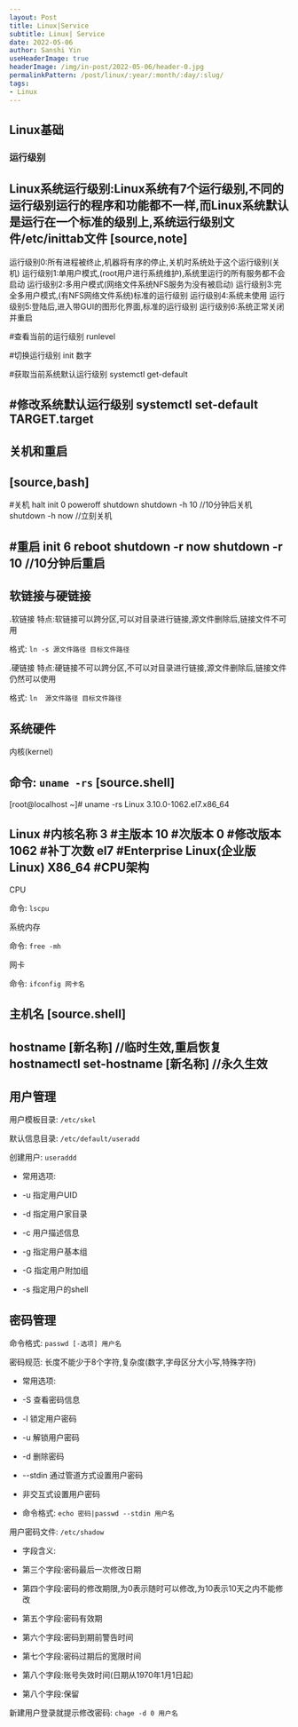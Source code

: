 ```yaml
---
layout: Post
title: Linux|Service 
subtitle: Linux| Service
date: 2022-05-06
author: Sanshi Yin
useHeaderImage: true
headerImage: /img/in-post/2022-05-06/header-0.jpg
permalinkPattern: /post/linux/:year/:month/:day/:slug/
tags:
- Linux
---
```


## Linux基础

###  运行级别

Linux系统运行级别:Linux系统有7个运行级别,不同的运行级别运行的程序和功能都不一样,而Linux系统默认是运行在一个标准的级别上,系统运行级别文件/etc/inittab文件
[source,note]
----
运行级别0:所有进程被终止,机器将有序的停止,关机时系统处于这个运行级别(关机)
运行级别1:单用户模式,(root用户进行系统维护),系统里运行的所有服务都不会启动
运行级别2:多用户模式(网络文件系统NFS服务为没有被启动)
运行级别3:完全多用户模式,(有NFS网络文件系统)标准的运行级别
运行级别4:系统未使用
运行级别5:登陆后,进入带GUI的图形化界面,标准的运行级别
运行级别6:系统正常关闭并重启

#查看当前的运行级别
runlevel

#切换运行级别
init 数字   

#获取当前系统默认运行级别
systemctl get-default

#修改系统默认运行级别
systemctl set-default TARGET.target
----

## 关机和重启

[source,bash]
----
#关机
halt
init 0
poweroff
shutdown
shutdown -h 10    //10分钟后关机
shutdown -h now   //立刻关机



#重启
init 6
reboot
shutdown -r now
shutdown -r 10    //10分钟后重启
----

## 软链接与硬链接

.软链接
特点:软链接可以跨分区,可以对目录进行链接,源文件删除后,链接文件不可用

格式: `ln -s 源文件路径 目标文件路径`

.硬链接
特点:硬链接不可以跨分区,不可以对目录进行链接,源文件删除后,链接文件仍然可以使用

格式: `ln  源文件路径 目标文件路径`


## 系统硬件
内核(kernel)

命令: `uname -rs`
[source.shell]
----
[root@localhost ~]# uname -rs
Linux 3.10.0-1062.el7.x86_64

Linux  #内核名称
3      #主版本
10     #次版本
0      #修改版本
1062   #补丁次数
el7    #Enterprise Linux(企业版Linux)
X86_64 #CPU架构
----

CPU

命令: `lscpu`

系统内存

命令: `free -mh`

网卡

命令: `ifconfig 网卡名`

主机名
[source.shell]
----
hostname [新名称]  //临时生效,重启恢复
hostnamectl set-hostname [新名称] //永久生效
----

## 用户管理

用户模板目录: `/etc/skel`

默认信息目录: `/etc/default/useradd`

创建用户: `useraddd`


* 常用选项:

- -u 指定用户UID

- -d 指定用户家目录

- -c 用户描述信息

- -g 指定用户基本组

- -G 指定用户附加组

- -s 指定用户的shell

## 密码管理

命令格式: `passwd [-选项] 用户名`

密码规范: 长度不能少于8个字符,复杂度(数字,字母区分大小写,特殊字符)

* 常用选项:

- -S 查看密码信息

- -l 锁定用户密码

- -u 解锁用户密码

- -d 删除密码

- --stdin 通过管道方式设置用户密码

* 非交互式设置用户密码

* 命令格式: `echo 密码|passwd --stdin 用户名`

用户密码文件: `/etc/shadow`

* 字段含义:

- 第三个字段:密码最后一次修改日期

- 第四个字段:密码的修改期限,为0表示随时可以修改,为10表示10天之内不能修改

- 第五个字段:密码有效期

- 第六个字段:密码到期前警告时间

- 第七个字段:密码过期后的宽限时间

- 第八个字段:账号失效时间(日期从1970年1月1日起)

- 第八个字段:保留

新建用户登录就提示修改密码: `chage -d 0 用户名`

